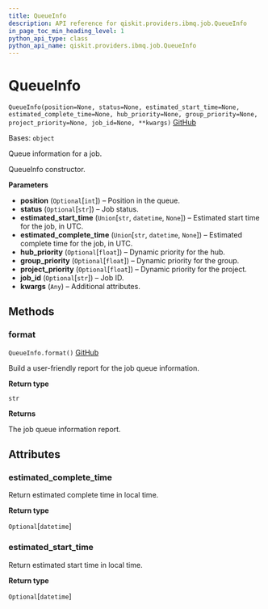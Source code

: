 ```yaml
---
title: QueueInfo
description: API reference for qiskit.providers.ibmq.job.QueueInfo
in_page_toc_min_heading_level: 1
python_api_type: class
python_api_name: qiskit.providers.ibmq.job.QueueInfo
---
```


# QueueInfo

<span id="qiskit.providers.ibmq.job.QueueInfo" />

`QueueInfo(position=None, status=None, estimated_start_time=None, estimated_complete_time=None, hub_priority=None, group_priority=None, project_priority=None, job_id=None, **kwargs)` [GitHub](https://github.com/qiskit/qiskit-ibmq-provider/tree/stable/0.18/qiskit/providers/ibmq/job/queueinfo.py "view source code")

Bases: `object`

Queue information for a job.

QueueInfo constructor.

**Parameters**

*   **position** (`Optional`\[`int`]) – Position in the queue.
*   **status** (`Optional`\[`str`]) – Job status.
*   **estimated\_start\_time** (`Union`\[`str`, `datetime`, `None`]) – Estimated start time for the job, in UTC.
*   **estimated\_complete\_time** (`Union`\[`str`, `datetime`, `None`]) – Estimated complete time for the job, in UTC.
*   **hub\_priority** (`Optional`\[`float`]) – Dynamic priority for the hub.
*   **group\_priority** (`Optional`\[`float`]) – Dynamic priority for the group.
*   **project\_priority** (`Optional`\[`float`]) – Dynamic priority for the project.
*   **job\_id** (`Optional`\[`str`]) – Job ID.
*   **kwargs** (`Any`) – Additional attributes.

## Methods

### format

<span id="qiskit.providers.ibmq.job.QueueInfo.format" />

`QueueInfo.format()` [GitHub](https://github.com/qiskit/qiskit-ibmq-provider/tree/stable/0.18/qiskit/providers/ibmq/job/queueinfo.py "view source code")

Build a user-friendly report for the job queue information.

**Return type**

`str`

**Returns**

The job queue information report.

## Attributes

<span id="qiskit.providers.ibmq.job.QueueInfo.estimated_complete_time" />

### estimated\_complete\_time

Return estimated complete time in local time.

**Return type**

`Optional`\[`datetime`]

<span id="qiskit.providers.ibmq.job.QueueInfo.estimated_start_time" />

### estimated\_start\_time

Return estimated start time in local time.

**Return type**

`Optional`\[`datetime`]

